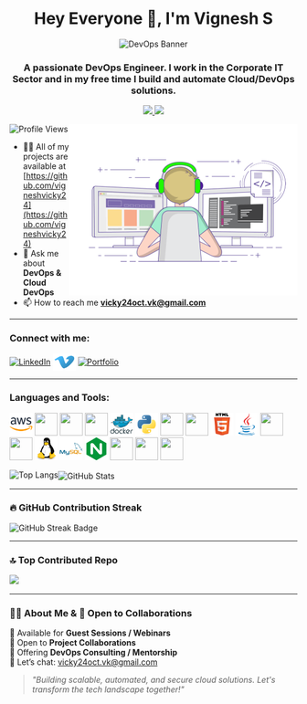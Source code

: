 <h1 align="center">Hey Everyone 👋, I'm Vignesh S</h1>

<div align="center">
  <img src="https://github.com/vigneshvicky24/vigneshvicky24/blob/main/Banner.png" alt="DevOps Banner">
</div>

<h3 align="center">A passionate DevOps Engineer. I work in the Corporate IT Sector and in my free time I build and automate Cloud/DevOps solutions.</h3>

<p align="center">
  <a href="https://github.com/vigneshvicky24">
    <img src="https://img.shields.io/github/followers/vigneshvicky24?label=Follow&style=social" />
  </a>
  <a href="https://linkedin.com/in/vicky-s-developer">
    <img src="https://img.shields.io/badge/LinkedIn-Vignesh-blue?logo=linkedin&style=flat-square" />
  </a>
</p>

<img align="right" alt="Coding" width="400" src="https://raw.githubusercontent.com/devSouvik/devSouvik/master/gif3.gif">

<p align="left">
  <img src="https://komarev.com/ghpvc/?username=vigneshvicky24&label=Profile%20views&color=0e75b6&style=flat" alt="Profile Views" />
</p>

- 👨‍💻 All of my projects are available at [https://github.com/vigneshvicky24](https://github.com/vigneshvicky24)  
- 💬 Ask me about **DevOps & Cloud DevOps**  
- 📫 How to reach me **vicky24oct.vk@gmail.com**

---

<h3 align="left">Connect with me:</h3>
<p align="left">
  <a href="https://www.linkedin.com/in/vicky-s-developer/" target="blank"><img align="center" src="https://raw.githubusercontent.com/rahuldkjain/github-profile-readme-generator/master/src/images/icons/Social/linked-in-alt.svg" alt="LinkedIn" height="30" width="40" /></a>
    <a href="https://vigneshops.netlify.app/#" target="blank"><img align="center" src="https://github.com/vigneshvicky24/vigneshvicky24/blob/main/logo.png" alt="Portfolio" height="30" width="40" /></a>
  <a href="https://www.geeksforgeeks.org/user/vicky24h5bc/" target="blank"><img align="center" src="https://upload.wikimedia.org/wikipedia/commons/thumb/4/43/GeeksforGeeks.svg/1200px-GeeksforGeeks.svg.png" alt="Portfolio" height="30" width="40" /></a>

</p>

---

<h3 align="left">Languages and Tools:</h3>
<p align="left">
  <img src="https://raw.githubusercontent.com/devicons/devicon/master/icons/amazonwebservices/amazonwebservices-original-wordmark.svg" width="40" height="40"/>
  <img src="https://www.vectorlogo.zone/logos/microsoft_azure/microsoft_azure-icon.svg" width="40" height="40"/>
  <img src="https://www.vectorlogo.zone/logos/gnu_bash/gnu_bash-icon.svg" width="40" height="40"/>
  <img src="https://www.vectorlogo.zone/logos/circleci/circleci-icon.svg" width="40" height="40"/>
  <img src="https://raw.githubusercontent.com/devicons/devicon/master/icons/docker/docker-original-wordmark.svg" width="40" height="40"/>
  <img src="https://raw.githubusercontent.com/devicons/devicon/master/icons/python/python-original.svg" width="40" height="40"/>
  <img src="https://www.vectorlogo.zone/logos/git-scm/git-scm-icon.svg" width="40" height="40"/>
  <img src="https://www.vectorlogo.zone/logos/grafana/grafana-icon.svg" width="40" height="40"/>
  <img src="https://raw.githubusercontent.com/devicons/devicon/master/icons/html5/html5-original-wordmark.svg" width="40" height="40"/>
  <img src="https://raw.githubusercontent.com/devicons/devicon/master/icons/java/java-original.svg" width="40" height="40"/>
  <img src="https://www.vectorlogo.zone/logos/jenkins/jenkins-icon.svg" width="40" height="40"/>
  <img src="https://www.vectorlogo.zone/logos/kubernetes/kubernetes-icon.svg" width="40" height="40"/>
  <img src="https://raw.githubusercontent.com/devicons/devicon/master/icons/linux/linux-original.svg" width="40" height="40"/>
  <img src="https://raw.githubusercontent.com/devicons/devicon/master/icons/mysql/mysql-original-wordmark.svg" width="40" height="40"/>
  <img src="https://raw.githubusercontent.com/devicons/devicon/master/icons/nginx/nginx-original.svg" width="40" height="40"/>
  <img src="https://www.vectorlogo.zone/logos/getpostman/getpostman-icon.svg" width="40" height="40"/>
  <img src="https://raw.githubusercontent.com/detain/svg-logos/780f25886640cef088af994181646db2f6b1a3f8/svg/selenium-logo.svg" width="40" height="40"/>
  <img src="https://www.vectorlogo.zone/logos/springio/springio-icon.svg" width="40" height="40"/>
</p>

<p>
  <img align="left" src="https://github-readme-stats.vercel.app/api/top-langs?username=vigneshvicky24&show_icons=true&locale=en&layout=compact&theme=vue&hide_border=true" alt="Top Langs" />
</p>

<p>
  <img align="center" src="https://github-readme-stats.vercel.app/api?username=vigneshvicky24&show_icons=true&locale=en&theme=vue&hide_border=true" alt="GitHub Stats" />
</p>

---

### 🔥 GitHub Contribution Streak

![GitHub Streak Badge](https://streak-stats.demolab.com/?user=vigneshvicky24&theme=vue&hide_border=true)

---
### 🔝 Top Contributed Repo
![](https://github-contributor-stats.vercel.app/api?username=vigneshvicky24&limit=5&theme=flat&combine_all_yearly_contributions=true)

---

### 👨‍💼 About Me & 🤝 Open to Collaborations

🎤 Available for **Guest Sessions / Webinars**  
🤝 Open to **Project Collaborations**  
💼 Offering **DevOps Consulting / Mentorship**  
📧 Let’s chat: [vicky24oct.vk@gmail.com](mailto:vicky24oct.vk@gmail.com)

> *"Building scalable, automated, and secure cloud solutions. Let's transform the tech landscape together!"*
